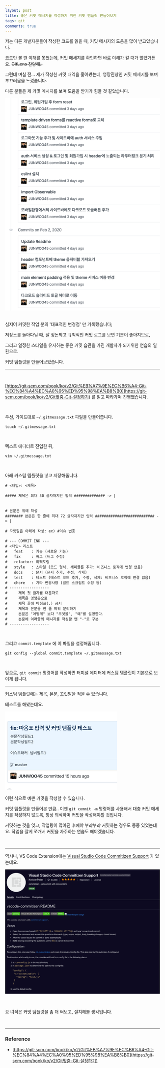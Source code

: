 ```yaml
---
layout: post
title: 좋은 커밋 메시지를 작성하기 위한 커밋 템플릿 만들어보기
tags: git
comments: true
---
```




저는 다른 개발자분들이 작성한 코드를 읽을 때, 커밋 메시지의 도움을 많이 받고있습니다.

코드만 볼 땐 이해를 못했는데, 커밋 메세지를 확인하면 바로 이해가 갈 때가 많았거든요. ~~GitLens 찬양해..~~

그런데 며칠 전... 제가 작성한 커밋 내역을 훑어봤는데, 엉망진창인 커밋 메세지를 보며 부끄러움을 느꼈습니다.

다른 분들은 제 커밋 메시지를 보며 도움을 받기가 힘들 것 같았습니다.

![commit1](../img/commit_template1.png)

<br>심지어 커밋한 작업 분의 '대표적인 변경점' 만 기록했습니다;

저장소를 돌아다닐 때, 잘 정돈되고 규칙적인 커밋 로그를 보면 기분이 좋아지므로,

그리고 일정한 스타일을 유지하는 좋은 커밋 습관을 가진 개발자가 되기위한 연습의 일환으로.

커밋 템플릿을 만들어보았습니다.

---

<br>

[https://git-scm.com/book/ko/v2/Git%EB%A7%9E%EC%B6%A4-Git-%EC%84%A4%EC%A0%95%ED%95%98%EA%B8%B0](https://git-scm.com/book/ko/v2/Git맞춤-Git-설정하기) 를 읽고 따라가며 진행했습니다.

<br>

우선, 가이드대로 `~/.gitmessage.txt` 파일을 만들어줍니다.

```
touch ~/.gitmessage.txt
```

<br>

텍스트 에디터로 진입한 뒤,

```
vim ~/.gitmessage.txt
```

<br>

아래 커스텀 템플릿을 넣고 저장해줍니다.

```
# <타입>: <제목>

##### 제목은 최대 50 글자까지만 입력 ############## -> |


# 본문은 위에 작성
######## 본문은 한 줄에 최대 72 글자까지만 입력 ########################### -> |

# 꼬릿말은 아래에 작성: ex) #이슈 번호

# --- COMMIT END ---
# <타입> 리스트
#   feat    : 기능 (새로운 기능)
#   fix     : 버그 (버그 수정)
#   refactor: 리팩토링
#   style   : 스타일 (코드 형식, 세미콜론 추가: 비즈니스 로직에 변경 없음)
#   docs    : 문서 (문서 추가, 수정, 삭제)
#   test    : 테스트 (테스트 코드 추가, 수정, 삭제: 비즈니스 로직에 변경 없음)
#   chore   : 기타 변경사항 (빌드 스크립트 수정 등)
# ------------------
#     제목 첫 글자를 대문자로
#     제목은 명령문으로
#     제목 끝에 마침표(.) 금지
#     제목과 본문을 한 줄 띄워 분리하기
#     본문은 "어떻게" 보다 "무엇을", "왜"를 설명한다.
#     본문에 여러줄의 메시지를 작성할 땐 "-"로 구분
# ------------------
```

<br>

그리고 `commit.template` 에 이 파일을 설정해줍니다.

```
git config --global commit.template ~/.gitmessage.txt
```

<br>

앞으로, `git commit` 명령어를 작성하면 터미널 에디터에 커스텀 템플릿이 기본으로 보이게 됩니다.



---

커스텀 템플릿에는 제목, 본문, 꼬릿말을 적을 수 있습니다.

테스트를 해봤는데요.

![commit2](../img/commit_template2.png)



이런 식으로 예쁜 커밋을 작성할 수 있습니다.

커밋 템플릿을 만들어본 만큼.. 이젠 `git commit -m` 명령어를 사용해서 대충 커밋 메세지를 작성하지 않도록, 항상 의식하며 커밋을 작성해야할 것입니다.

커밋하는 것을 잊고, 작업량이 많아진 후에야 부랴부랴 커밋하는 경우도 종종 있었는데요.
작업을 잘게 쪼개서 커밋을 자주하는 연습도 해야겠습니다.

<br>

---

역시나, VS Code Extension에는 [Visual Studio Code Commitizen Support](https://marketplace.visualstudio.com/items?itemName=KnisterPeter.vscode-commitizen) 가 있는데요.

![commit3](../img/commit_template3.png)

<br>

요 녀석은 커밋 템플릿을 좀 더 써보고, 설치해볼 생각입니다.

<br>

---

### Reference

- [https://git-scm.com/book/ko/v2/Git%EB%A7%9E%EC%B6%A4-Git-%EC%84%A4%EC%A0%95%ED%95%98%EA%B8%B0](https://git-scm.com/book/ko/v2/Git맞춤-Git-설정하기)

